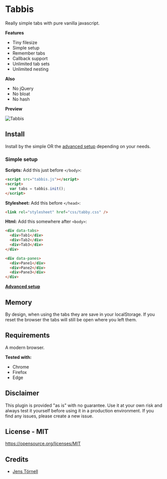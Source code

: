 # Tabbis

Really simple tabs with pure vanilla javascript.

**Features**

- Tiny filesize
- Simple setup
- Remember tabs
- Callback support
- Unlimited tab sets
- Unlimited nesting

**Also**

- No jQuery
- No bloat
- No hash

**Preview**

![Tabbis](docs/screenshot.gif)

## Install

Install by the simple OR the [advanced setup](docs/advanced.md) depending on your needs.

### Simple setup

**Scripts:** Add this just before `</body>`:

```html
<script src="tabbis.js"></script>
<script>
  var tabs = tabbis.init();
</script>
```

**Stylesheet:** Add this before `</head>`:

```html
<link rel="stylesheet" href="css/tabby.css" />
```

**Html:** Add this somewhere after `<body>`:

```html
<div data-tabs>
  <div>Tab1</div>
  <div>Tab2</div>
  <div>Tab3</div>
</div>

<div data-panes>
  <div>Pane1</div>
  <div>Pane2</div>
  <div>Pane3</div>
</div>
```

**[Advanced setup](docs/advanced.md)**

## Memory

By design, when using the tabs they are save in your localStorage. If you reset the browser the tabs will still be open where you left them.

## Requirements

A modern browser.

**Tested with:**

- Chrome
- Firefox
- Edge

## Disclaimer

This plugin is provided "as is" with no guarantee. Use it at your own risk and always test it yourself before using it in a production environment. If you find any issues, please create a new issue.

## License - MIT

https://opensource.org/licenses/MIT

## Credits

- [Jens Törnell](https://github.com/jenstornell)
